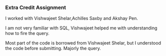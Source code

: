 ### Extra Credit Assignment

I worked with Vishwajeet Shelar,Achilles Saxby and Akshay Pen.

I am not very familiar with SQL, Vishwajeet helped me with understanding how to fire the query.

Most part of the code is borrowed from Vishwajeet Shelar, but I understood the code before submitting. Majorly the query.